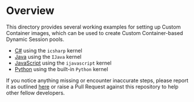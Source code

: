 # Overview

This directory provides several working examples for setting up Custom Container images, which can be used to create Custom Container-based Dynamic Session pools.

- [C#](./csharp/Dockerfile) using the `icsharp` kernel
- [Java](./java/Dockerfile) using the `IJava` kernel
- [JavaScript](./javascript/Dockerfile) using the `ijavascript` kernel
- [Python](./python/Dockerfile) using the built-in `Python` kernel

If you notice anything missing or encounter inaccurate steps, please report it as outlined [here](../../../SUPPORT.md) or raise a Pull Request against this repository to help other fellow developers. 